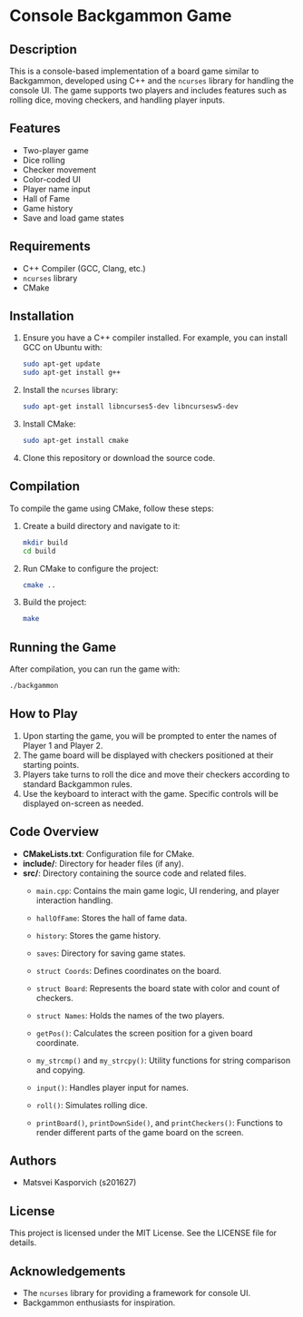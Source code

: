 # Console Backgammon Game

## Description
This is a console-based implementation of a board game similar to Backgammon, developed using C++ and the `ncurses` library for handling the console UI. The game supports two players and includes features such as rolling dice, moving checkers, and handling player inputs.

## Features
- Two-player game
- Dice rolling
- Checker movement
- Color-coded UI
- Player name input
- Hall of Fame
- Game history
- Save and load game states

## Requirements
- C++ Compiler (GCC, Clang, etc.)
- `ncurses` library
- CMake

## Installation
1. Ensure you have a C++ compiler installed. For example, you can install GCC on Ubuntu with:
    ```sh
    sudo apt-get update
    sudo apt-get install g++
    ```
2. Install the `ncurses` library:
    ```sh
    sudo apt-get install libncurses5-dev libncursesw5-dev
    ```
3. Install CMake:
    ```sh
    sudo apt-get install cmake
    ```
4. Clone this repository or download the source code.

## Compilation
To compile the game using CMake, follow these steps:

1. Create a build directory and navigate to it:
    ```sh
    mkdir build
    cd build
    ```
2. Run CMake to configure the project:
    ```sh
    cmake ..
    ```
3. Build the project:
    ```sh
    make
    ```

## Running the Game
After compilation, you can run the game with:
```sh
./backgammon
```

## How to Play
1. Upon starting the game, you will be prompted to enter the names of Player 1 and Player 2.
2. The game board will be displayed with checkers positioned at their starting points.
3. Players take turns to roll the dice and move their checkers according to standard Backgammon rules.
4. Use the keyboard to interact with the game. Specific controls will be displayed on-screen as needed.

## Code Overview
- **CMakeLists.txt**: Configuration file for CMake.
- **include/**: Directory for header files (if any).
- **src/**: Directory containing the source code and related files.
  - `main.cpp`: Contains the main game logic, UI rendering, and player interaction handling.
  - `hallOfFame`: Stores the hall of fame data.
  - `history`: Stores the game history.
  - `saves`: Directory for saving game states.
  
  - `struct Coords`: Defines coordinates on the board.
  - `struct Board`: Represents the board state with color and count of checkers.
  - `struct Names`: Holds the names of the two players.
  - `getPos()`: Calculates the screen position for a given board coordinate.
  - `my_strcmp()` and `my_strcpy()`: Utility functions for string comparison and copying.
  - `input()`: Handles player input for names.
  - `roll()`: Simulates rolling dice.
  - `printBoard()`, `printDownSide()`, and `printCheckers()`: Functions to render different parts of the game board on the screen.

## Authors
- Matsvei Kasporvich (s201627)

## License
This project is licensed under the MIT License. See the LICENSE file for details.

## Acknowledgements
- The `ncurses` library for providing a framework for console UI.
- Backgammon enthusiasts for inspiration.
